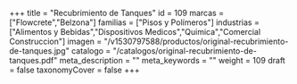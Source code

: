+++
title = "Recubrimiento de Tanques"
id = 109
marcas = ["Flowcrete","Belzona"]
familias = ["Pisos y Polímeros"]
industrias = ["Alimentos y Bebidas","Dispositivos Medicos","Quimica","Comercial Construccion"]
imagen = "/v1530797588/productos/original-recubrimiento-de-tanques.jpg"
catalogo = "/catalogos/original-recubrimiento-de-tanques.pdf"
meta_description = ""
meta_keywords = ""
weight = 109
draft = false
taxonomyCover = false
+++
